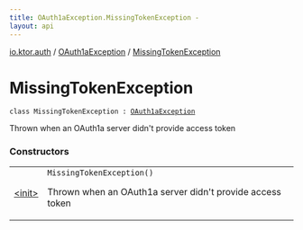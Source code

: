 ```yaml
---
title: OAuth1aException.MissingTokenException - 
layout: api
---
```


<div class='api-docs-breadcrumbs'><a href="../../index.html">io.ktor.auth</a> / <a href="../index.html">OAuth1aException</a> / <a href="./index.html">MissingTokenException</a></div>

# MissingTokenException

<div class="signature"><code><span class="keyword">class </span><span class="identifier">MissingTokenException</span>&nbsp;<span class="symbol">:</span>&nbsp;<a href="../index.html"><span class="identifier">OAuth1aException</span></a></code></div>

Thrown when an OAuth1a server didn't provide access token

### Constructors

<table class="api-docs-table">
<tbody>
<tr>
<td markdown="1">

<a href="-init-.html">&lt;init&gt;</a>


</td>
<td markdown="1">
<div class="signature"><code><span class="identifier">MissingTokenException</span><span class="symbol">(</span><span class="symbol">)</span></code></div>

Thrown when an OAuth1a server didn't provide access token


</td>
</tr>
</tbody>
</table>
